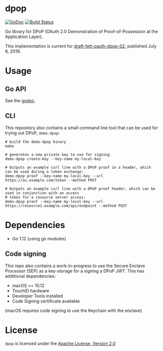 # dpop

[![GoDoc](https://godoc.org/github.com/pquerna/dpop?status.svg)](https://godoc.org/github.com/pquerna/dpop) [![Build Status](https://travis-ci.org/pquerna/dpop.svg?branch=master)](https://travis-ci.org/pquerna/dpop)

Go library for DPoP (OAuth 2.0 Demonstration of Proof-of-Possession at the Application Layer).

This implementation is current for [draft-fett-oauth-dpop-02](https://tools.ietf.org/html/draft-fett-oauth-dpop-02), published July 8, 2019.

# Usage

## Go API

See the [godoc](https://godoc.org/github.com/pquerna/dpop).

## CLI

This repository also contains a small command line tool that can be used for trying out DPoP, `demo-dpop`:

```
# build the demo-dpop binary
make

# generates a new private key to use for signing
demo-dpop create-key --key-name my-local-key

# Outputs an example curl line with a DPoP proof in a header, which can be used during a token exchange:
demo-dpop proof --key-name my-local-key --url https://as.example.com/token --method POST

# Outputs an example curl line with a DPoP proof header, which can be used in conjunction with an access
# token for a resource server access:
demo-dpop proof --key-name my-local-key --url https://resource1.example.com/api/endpoint --method POST
```

# Dependencies

- Go 1.12 (using go modules)

## Code signing

This repo also contains a work-in-progress to use the Secure Enclave Processor (SEP) as a key-storage for a signing
a DPoP JWT. This has additional dependencies:

- macOS >= 10.12
- TouchID hardware
- Developer Tools installed
- Code Signing certificate available

(macOS requires code signing to use the Keychain with the enclave)

# License

`dpop` is licensed under the [Apache License, Version 2.0](./LICENSE)
